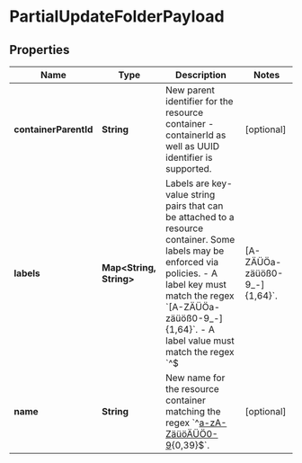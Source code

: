 

# PartialUpdateFolderPayload


## Properties

| Name | Type | Description | Notes |
|------------ | ------------- | ------------- | -------------|
|**containerParentId** | **String** | New parent identifier for the resource container - containerId as well as UUID identifier is supported. |  [optional] |
|**labels** | **Map&lt;String, String&gt;** | Labels are key-value string pairs that can be attached to a resource container. Some labels may be enforced via policies.  - A label key must match the regex &#x60;[A-ZÄÜÖa-zäüöß0-9_-]{1,64}&#x60;. - A label value must match the regex &#x60;^$|[A-ZÄÜÖa-zäüöß0-9_-]{1,64}&#x60;. |  [optional] |
|**name** | **String** | New name for the resource container matching the regex &#x60;^[a-zA-ZäüöÄÜÖ0-9]( ?[a-zA-ZäüöÄÜÖß0-9_+&amp;-]){0,39}$&#x60;. |  [optional] |



